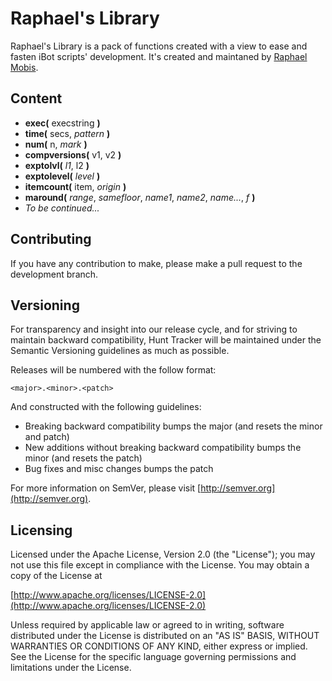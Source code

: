 Raphael's Library
=================

Raphael's Library is a pack of functions created with a view to ease and fasten iBot scripts' development. It's created and maintaned by [Raphael Mobis](http://www.tibiaibot.com/forum/member.php?16857-Raphael).



Content
-------

* __exec(__ execstring __)__
* __time(__ secs, _pattern_ __)__
* __num(__ n, _mark_ __)__
* __compversions(__ v1, v2 __)__
* __exptolvl(__ _l1_, l2 __)__
* __exptolevel(__ _level_ __)__
* __itemcount(__ item, _origin_ __)__
* __maround(__ _range_, _samefloor_, _name1_, _name2_, _name..._, _f_ __)__
* _To be continued..._



Contributing
------------

If you have any contribution to make, please make a pull request to the development branch.


Versioning
----------

For transparency and insight into our release cycle, and for striving to maintain backward compatibility, Hunt Tracker will be maintained under the Semantic Versioning guidelines as much as possible.

Releases will be numbered with the follow format:

`<major>.<minor>.<patch>`

And constructed with the following guidelines:

* Breaking backward compatibility bumps the major (and resets the minor and patch)
* New additions without breaking backward compatibility bumps the minor (and resets the patch)
* Bug fixes and misc changes bumps the patch

For more information on SemVer, please visit [http://semver.org](http://semver.org).



Licensing
---------

Licensed under the Apache License, Version 2.0 (the "License");
you may not use this file except in compliance with the License.
You may obtain a copy of the License at

[http://www.apache.org/licenses/LICENSE-2.0](http://www.apache.org/licenses/LICENSE-2.0)

Unless required by applicable law or agreed to in writing, software
distributed under the License is distributed on an "AS IS" BASIS,
WITHOUT WARRANTIES OR CONDITIONS OF ANY KIND, either express or implied.
See the License for the specific language governing permissions and
limitations under the License.